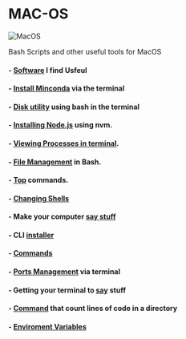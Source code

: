 # MAC-OS

![MacOS](https://img.shields.io/badge/mac%20os-000000?style=for-the-badge&logo=apple&logoColor=white)

Bash Scripts and other useful tools for MacOS

#### - [Software](https://github.com/anzonathan/MAC-OS/blob/main/Software.md) I find Usfeul 
#### - [Install Minconda](https://github.com/anzonathan/MAC-OS/blob/main/Installing%20Miniconda.md) via the terminal
#### - [Disk utility](https://github.com/anzonathan/MAC-OS/blob/main/diskutil%20on%20MacOS%20terminal.md) using bash in the terminal
#### - [Installing Node.js](https://github.com/anzonathan/MAC-OS/blob/main/Installing%20Node.md) using nvm.
#### - [Viewing Processes in terminal](https://github.com/anzonathan/MAC-OS/blob/main/top.md).
#### - [File Management](https://github.com/anzonathan/MAC-OS/blob/main/Manageing%20Files%20on%20Bash.md) in Bash.
#### - [Top](https://github.com/anzonathan/MAC-OS/blob/main/top.md) commands. 
#### - [Changing Shells](https://github.com/anzonathan/MAC-OS/blob/main/changing%20shells.md) 
#### - Make your computer [say stuff](https://github.com/anzonathan/MAC-OS/blob/main/changing%20shells.md) 
#### - CLI [installer](https://www.macports.org/install.php)
#### - [Commands](https://github.com/anzonathan/MAC-OS/blob/main/Commands)
#### - [Ports Management](https://github.com/anzonathan/MAC-OS/blob/main/Port%20Management.md) via terminal 
#### - Getting your terminal to [say](https://github.com/anzonathan/MAC-OS/blob/main/say.md) stuff
#### - [Command](https://github.com/anzonathan/MAC-OS/blob/main/Code%20Line%20Count.md) that count lines of code in a directory
#### - [Enviroment Variables](https://github.com/anzonathan/MAC-OS/blob/main/Env_Variables.md) 



